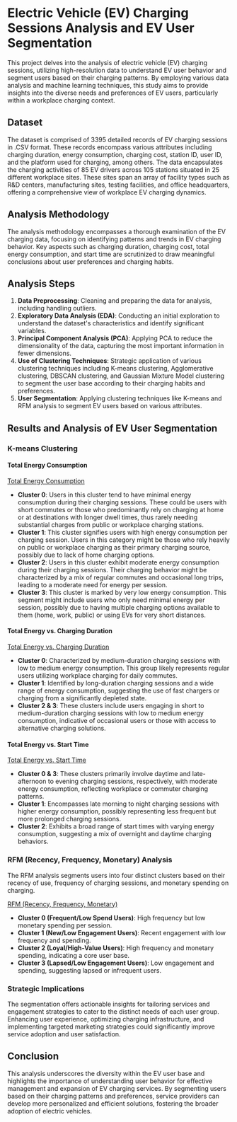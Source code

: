 # Electric Vehicle (EV) Charging Sessions Analysis and EV User Segmentation

This project delves into the analysis of electric vehicle (EV) charging sessions, utilizing high-resolution data to understand EV user behavior and segment users based on their charging patterns. By employing various data analysis and machine learning techniques, this study aims to provide insights into the diverse needs and preferences of EV users, particularly within a workplace charging context.

## Dataset

The dataset is comprised of 3395 detailed records of EV charging sessions in .CSV format. These records encompass various attributes including charging duration, energy consumption, charging cost, station ID, user ID, and the platform used for charging, among others. The data encapsulates the charging activities of 85 EV drivers across 105 stations situated in 25 different workplace sites. These sites span an array of facility types such as R&D centers, manufacturing sites, testing facilities, and office headquarters, offering a comprehensive view of workplace EV charging dynamics.

## Analysis Methodology

The analysis methodology encompasses a thorough examination of the EV charging data, focusing on identifying patterns and trends in EV charging behavior. Key aspects such as charging duration, charging cost, total energy consumption, and start time are scrutinized to draw meaningful conclusions about user preferences and charging habits.

## Analysis Steps

1. **Data Preprocessing**: Cleaning and preparing the data for analysis, including handling  outliers.
2. **Exploratory Data Analysis (EDA)**: Conducting an initial exploration to understand the dataset's characteristics and identify significant variables.
3. **Principal Component Analysis (PCA)**: Applying PCA to reduce the dimensionality of the data, capturing the most important information in fewer dimensions.
4. **Use of Clustering Techniques**: Strategic application of various clustering techniques including K-means clustering, Agglomerative clustering, DBSCAN clustering, and Gaussian Mixture Model clustering to segment the user base according to their charging habits and preferences.
5. **User Segmentation**: Applying clustering techniques like K-means and RFM analysis to segment EV users based on various attributes.

## Results and Analysis of EV User Segmentation

### K-means Clustering 

#### Total Energy Consumption

 [Total Energy Consumption](img/Fig_tec.png)

- **Cluster 0**: Users in this cluster tend to have minimal energy consumption during their charging sessions. These could be users with short commutes or those who predominantly rely on charging at home or at destinations with longer dwell times, thus rarely needing substantial charges from public or workplace charging stations.
- **Cluster 1**: This cluster signifies users with high energy consumption per charging session. Users in this category might be those who rely heavily on public or workplace charging as their primary charging source, possibly due to lack of home charging options.
- **Cluster 2**: Users in this cluster exhibit moderate energy consumption during their charging sessions. Their charging behavior might be characterized by a mix of regular commutes and occasional long trips, leading to a moderate need for energy per session.
- **Cluster 3**: This cluster is marked by very low energy consumption. This segment might include users who only need minimal energy per session, possibly due to having multiple charging options available to them (home, work, public) or using EVs for very short distances.

#### Total Energy vs. Charging Duration

[Total Energy vs. Charging Duration](img/Fig_tec_cd.png)

- **Cluster 0**: Characterized by medium-duration charging sessions with low to medium energy consumption. This group likely represents regular users utilizing workplace charging for daily commutes.
- **Cluster 1**: Identified by long-duration charging sessions and a wide range of energy consumption, suggesting the use of fast chargers or charging from a significantly depleted state.
- **Cluster 2 & 3**: These clusters include users engaging in short to medium-duration charging sessions with low to medium energy consumption, indicative of occasional users or those with access to alternative charging solutions.

#### Total Energy vs. Start Time

[Total Energy vs. Start Time](img/Fig_tec_st.png)

- **Cluster 0 & 3**: These clusters primarily involve daytime and late-afternoon to evening charging sessions, respectively, with moderate energy consumption, reflecting workplace or commuter charging patterns.
- **Cluster 1**: Encompasses late morning to night charging sessions with higher energy consumption, possibly representing less frequent but more prolonged charging sessions.
- **Cluster 2**: Exhibits a broad range of start times with varying energy consumption, suggesting a mix of overnight and daytime charging behaviors.

### RFM (Recency, Frequency, Monetary) Analysis

The RFM analysis segments users into four distinct clusters based on their recency of use, frequency of charging sessions, and monetary spending on charging.

[RFM (Recency, Frequency, Monetary)](img/Fig_rfm.png)

- **Cluster 0 (Frequent/Low Spend Users)**: High frequency but low monetary spending per session.
- **Cluster 1 (New/Low Engagement Users)**: Recent engagement with low frequency and spending.
- **Cluster 2 (Loyal/High-Value Users)**: High frequency and monetary spending, indicating a core user base.
- **Cluster 3 (Lapsed/Low Engagement Users)**: Low engagement and spending, suggesting lapsed or infrequent users.

### Strategic Implications

The segmentation offers actionable insights for tailoring services and engagement strategies to cater to the distinct needs of each user group. Enhancing user experience, optimizing charging infrastructure, and implementing targeted marketing strategies could significantly improve service adoption and user satisfaction.

## Conclusion

This analysis underscores the diversity within the EV user base and highlights the importance of understanding user behavior for effective management and expansion of EV charging services. By segmenting users based on their charging patterns and preferences, service providers can develop more personalized and efficient solutions, fostering the broader adoption of electric vehicles.
